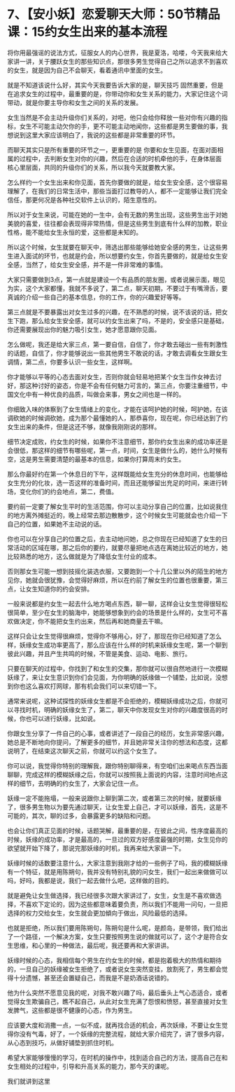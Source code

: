 # 7、【安小妖】恋爱聊天大师：50节精品课：15约女生出来的基本流程

将你用最强谣的说法方式，征服女人的内心世界，我是夏洛，哈喽，今天我来给大家讲一讲，关于腰跃女生的那些知识点，那很多男生觉得自己之所以追求不到喜欢的女生，就是因为自己不会聊天，看着通讯中里面的女生。

就是不知道该说什么好，其实今天我要告诉大家的是，聊天技巧 固然重要，但是在追求女生的过程中，最重要的是，你带动你和女生关系的能力，大家记住这个词 带动，就是你要主导你和女生之间的关系的发展。

女生当然是不会主动升级你们关系的，对吧，他只会给你释放一些对你有兴趣的指标，女生不可能主动欠你的手，更不可能主动地闻你，这些都是男生要做的事，我想说到这里大家应该明白了，我说的这些都是非常重要的环节。

而聊天其实只是所有重要的环节之一，更重要的是 你要和女生见面，在面对面相属的过程中，去判断女生对你的兴趣，然后在合适的时机牵他的手，在身体层面 核心里层面，共同的升级你们的关系，所以我今天就要教大家。

怎么样约一个女生出来和你见面，首先你要做的就是，给女生安全感，这个很容易理解了，在我们的日常生活中，那些当面打过教导的人，都不一定能够让我们完全信任，那更何况是各种社交软件上认识的，陌生意性的。

所以对于女生来说，可能在她的一生中，会有无数的男生出现，这些男生出于对她美貌的喜爱，往往都会表现得非常热情，但是这些男生到底有什么样的加教，职业 性格，能不能给女生永恒的爱，这些都是未知的。

所以这个时候，女生就要在聊天中，筛选出那些能够给她安全感的男生，让这些男生进入面试的环节，也就是约会，所以想要约女生，你首先要做的，就是给女生安全感，当然了，给女生安全感，并不是一件非常难的事情。

大家只需要做到3点，第一点就是建设一个有品质的朋友圈，或者说展示面，眼见为实，这个大家都懂，我就不多说了，第二点，聊天初期，不要过于有嘴滑舌，要真诚的介绍一些自己的基本信息，你的工作，你的兴趣爱好等等。

第三点就是不要暴露出对女生过多的兴趣，在不熟悉的时候，说不该说的话，把女生下跑，那么给女生安全感，就可以约女生出来了吗，不是的，安全感只是基础，你还需要展现出你的魅力吸引女生，她才愿意跟你见面。

怎么做呢，我还是给大家三点，第一要自信，自信了，你才敢去碰出一些有刺激性的话题，自信了，你才能够说出一些其他男生不敢说的话，才敢去调看女生跟女生调情，第二点，你要多认识一些女生，这样啊。

你才能够以平等的心态去面对女生，否则你就会轻易地把某个女生当作女神去讨好，那这种讨好的姿态，你是不会有任何魅力可言的，第三点，你要注重细节，中国文化中有一种优良的品质，叫做会来事，男女之间也是一样的。

你细致入味的体察到了女生情绪上的变化，才能在该呵护她的时候，呵护她，在该调砍她的时候调砍她，成为那个最懂她的人，那恭喜你，现在呢，你已经达到了约女生出来的条件，但是这还不够，就像我刚刚说的那样。

细节决定成败，约女生的时候，如果你不注意细节，那你约女生出来的成功率还是会很低，那这样的细节有哪些呢，第一点，时间，女生是做什么的，她什么时候有空，这是男生需要清楚的最基本的信息，如果你打算周末约女生。

那么你最好约在第一个休息日的下午，这样既能给女生充分的休息时间，也能够给女生充分的化妆，选一否这样的准备时间，而且还能够留出充足的时间，来进行转场，变化你们的约会地点，第二，费值。

要约前一定要了解女生平时的生活范围，你可以主动分享自己的位置，比如说我住的地方离外摊挺近的，晚上经常去那边散散步，这个时候女生可能就会也介绍一下自己的位置，如果她不主动说的话。

你也可以在分享自己的位置之后，去主动地问她，总之你现在已经知道了女生的日常活动的区域在哪，那之后你的要约，就要尽量把地点选在离她比较近的地方，她比较熟悉的地方，这么做就是为了降低女生付业的成本。

否则那女生可能一想到技摇化装选衣服，又要跑到一个十几公里以外的陌生的地方见你，她就会很犹豫，会觉得好麻烦，所以在约前了解女生的位置也很重要，第三点，让女生知道你的约会安排。

一般来说都是约女生一起去什么地方喝点东西，聊一聊，这样会让女生觉得很轻松很简单，至少在女生的脑海中，她能够想象到约会的场景是什么样的，女生可不喜欢做决定，你不能把女生约出来，然后再和她商量去干嘛。

这样只会让女生觉得很麻烦，觉得你不够用心，好了，那现在你已经知道了怎么样，妖缘女生成功率更高了，那么应该在什么样的时机来妖缘女生呢，第一个聊到彼此兴趣，并且产生共鸣的时候，不管是美食、运动、电影、旅行。

只要在聊天的过程中，你找到了和女生的交集，那你就可以很自然地进行一次模糊妖缘了，来让女生意识到你们会见面，为你明确的妖缘做一个铺垫，比如说，没想到你也这么喜欢打网球，那有机会我们可以来切错一下。

通常来说呢，这种试探性的妖缘女生都是不会拒绝的，模糊妖缘成功之后，你就可以寻找时机，明确的妖缘女生了，第二，聊天中你发现女生对你的兴趣度很高的时候，你也可以进行妖缘，比如说。

你跟女生分享了一件自己的心事，或者讲述了一段自己的经历，女生非常感兴趣，她总是不断地向你提问，了解更多的细节，并且她非常关注你的想法和态度，这都说明了，在结束这次聊天之前，你就可以约这个女生了。

你可以说，我觉得你特别的理解我，跟你特别聊得来，有空咱们出来喝点东西当面聊聊，完成这样的模糊妖缘之后，你就可以按照我上面说的内容，注意时间地点这样的细节，去明确的约女生了，大家会记住一点。

妖缘一定不能拖塌，一般来说跟你上聊到第二次，或者第三次的时候，就要妖缘了，很多男生物以为要先通过聊天，让女生爱上自己，才可以妖缘，首先，这是不可能的，其次，聊的过多，会暴露更多的缺陷和问题。

也会让你们真正见面的时候，话题哭解，最重要的是，在彼此之间，性序度最高的时候，妖缘的成功率，才是最高的，一旦过的双方好感度最强的时期，女生见你的欲望就开始下降了，那说完那妖缘的时机，我再来给大家讲一下。

妖缘时候的话数要注意什么，大家注意到我刚才给的一些例子了吗，我的模糊妖缘有一个特征，就是用陈朔句，我并没有特别礼貌的问女生，我们一起出来做做可以吗，好吗，我都是说，我们一起去做什么吧，这样做的目的。

就是避免让女生做选择，我已经很多次跟大家讲过了，女生，女生是不喜欢做选择，不喜欢下定论的，因为这些都意味着要负责，所以我们不能用一问句，一旦把选择的权力交给女生，女生就会更加傾向于做出，风险最低的选择。

也就是拒绝，所以我们要用陈朔句，陈朔句是什么呢，是颜岛，是带领，我们给出了一个路径，一个解决方案，女生只要按照男生说的做就可以了，这个才是符合女生思维，和心里的一种做法，最后呢，我还要再和大家讲讲。

妖缘时候的心态，我相信每个男生在约女生的时候，都是抱着极大的热情和期待的，一旦自己的妖缘被女生拒绝了，或者说女生突然变挂，放割死了，男生都会觉得十分遗憾，甚至还会置疑自己，而我是不是奶酒话说错的。

他为什么突然不愿意见我的呢，对我不敢兴趣了吗，最后垂头上气心态适合，或者觉得女生欺骗自己，瞧不起自己，从此对女生充满了怨恨和愤怒，甚至直接对女生发脾气，这些都是很不健康的心态，作为男生。

应该要大度和消撒一点，一似不成，就再找合适的机会，再次妖缘，不要让女生觉得你没有气毒，好了，一个妖缘的完整流程，就给大家介绍完了，讲了很多内容，从心态到技巧，从做好铺垫到抓住时机。

希望大家能够慢慢的学习，在时机的操作中，找到适合自己的方法，提高自己在和女生相处的过程中，引导和升高关系的能力，那今天的课呢。

我们就讲到这里